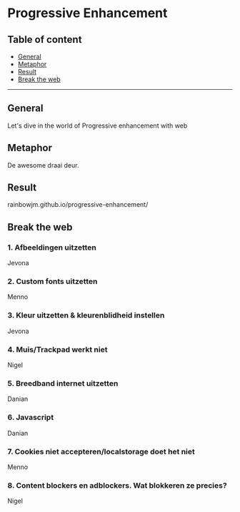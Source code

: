# Progressive Enhancement

## Table of content
- [General](#general)
- [Metaphor](#metaphor)
- [Result](#result)
- [Break the web](#break-the-web)
---
## General
Let's dive in the world of Progressive enhancement with web

## Metaphor
De awesome draai deur.

## Result
rainbowjm.github.io/progressive-enhancement/

## Break the web

### 1. Afbeeldingen uitzetten
Jevona

### 2. Custom fonts uitzetten
Menno

### 3. Kleur uitzetten & kleurenblidheid instellen
Jevona

### 4. Muis/Trackpad werkt niet
Nigel

### 5. Breedband internet uitzetten
Danian

### 6. Javascript
Danian

### 7. Cookies niet accepteren/localstorage doet het niet
Menno

### 8. Content blockers en adblockers. Wat blokkeren ze precies?
Nigel

